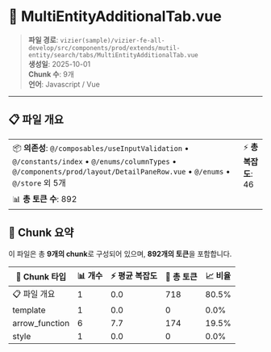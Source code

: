 # 📄 MultiEntityAdditionalTab.vue

> **파일 경로**: `vizier(sample)/vizier-fe-all-develop/src/components/prod/extends/mutil-entity/search/tabs/MultiEntityAdditionalTab.vue`  
> **생성일**: 2025-10-01  
> **Chunk 수**: 9개  
> **언어**: Javascript / Vue
---





## 📋 파일 개요

| | |
|--|--|
| 📦 **의존성**: `@/composables/useInputValidation` • `@/constants/index` • `@/enums/columnTypes` • `@/components/prod/layout/DetailPaneRow.vue` • `@/enums` • `@/store` 외 5개 | ⚡ **총 복잡도**: 46 |
| 📊 **총 토큰 수**: 892 |  |






## 🧩 Chunk 요약

이 파일은 총 **9개의 chunk**로 구성되어 있으며, **892개의 토큰**을 포함합니다.

| 🧩 Chunk 타입 | 📊 개수 | ⚡ 평균 복잡도 | 📝 총 토큰 | 📈 비율 |
|---------------|--------|-------------|----------|--------|
| 📋 파일 개요 | 1 | 0.0 | 718 | 80.5% |
| template | 1 | 0.0 | 0 | 0.0% |
| arrow_function | 6 | 7.7 | 174 | 19.5% |
| style | 1 | 0.0 | 0 | 0.0% |

